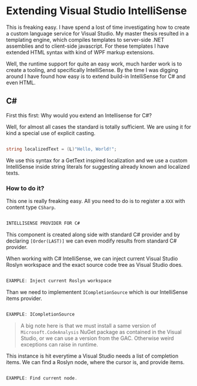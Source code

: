 # Extending Visual Studio IntelliSense

This is freaking easy. I have spend a lost of time investigating how to create a custom language service for Visual Studio. My master thesis resulted in a templating engine, which compiles templates to server-side .NET assemblies and to client-side javascript. For these templates I have extended HTML syntax with kind of WPF markup extensions. 

Well, the runtime support for quite an easy work, much harder work is to create a tooling, and specifically IntelliSense. By the time I was digging around I have found how easy is to extend build-in IntelliSense for C# and even HTML.

## C&#35;

First this first: Why would you extend an Intellisense for C#?

Well, for almost all cases the standard is totally sufficient. We are using it for kind a special use of explicit casting.

```C#

string localizedText = (L)"Hello, World!";

```

We use this syntax for a GetText inspired localization and we use a custom IntelliSense inside string literals for suggesting already known and localized texts.

### How to do it?

This one is really freaking easy. All you need to do is to register a `XXX` with content type `CSharp`.

```C#

INTELLISENSE PROVIDER FOR C#

```

This component is created along side with standard C# provider and by declaring `[Order(LAST)]` we can even modify results from standard C# provider.

When working with C# IntelliSense, we can inject current Visual Studio Roslyn workspace and the exact source code tree as Visual Studio does.

```C#

EXAMPLE: Inject current Roslyn workspace

```

Than we need to implementent `ICompletionSource` which is our IntelliSense items provider. 

```C#

EXAMPLE: ICompletionSource

```

> A big note here is that we must install a same version of `Microsoft.CodeAnalysis` NuGet package as contained in the Visual Studio, or we can use a version from the GAC. Otherwise weird exceptions can raise in runtime.

This instance is hit everytime a Visual Studio needs a list of completion items. We can find a Roslyn node, where the cursor is, and provide items.

```C#

EXAMPLE: Find current node.

```

